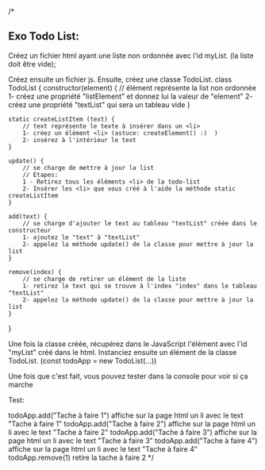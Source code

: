 /* 
## Exo Todo List:

Créez un fichier html ayant une liste non ordonnée avec l'id myList. (la liste doit être vide);
<ul id="myList">
  <!-- le contenu sera rempli avec JavaScript -->
</ul>
Créez ensuite un fichier js.
Ensuite, créez une classe TodoList.
class TodoList {
    constructor(element) {
        // élément représente la list non ordonnée
        1- créez une propriété "listElement" et donnez lui la valeur de "element"
        2- créez une propriété "textList" qui sera un tableau vide
    }

    static createListItem (text) {
        // text représente le texte à insérer dans un <li>
        1- créez un élément <li> (astuce: createElement() :)  )
        2- insérez à l'intérieur le text
    }

    update() {
        // se charge de mettre à jour la list
        // Etapes:
        1 - Retirez tous les éléments <li> de la todo-list
        2- Insérer les <li> que vous créé à l'aide la méthode static createListItem
    }

    add(text) {
        // se charge d'ajouter le text au tableau "textList" créée dans le constructeur
        1- ajoutez le "text" à "textList"
        2- appelez la méthode update() de la classe pour mettre à jour la list
    }

    remove(index) {
        // se charge de retirer un élément de la liste
        1- retirez le text qui se trouve à l'index "index" dans le tableau "textList"
        2- appelez la méthode update() de la classe pour mettre à jour la list
    }

}

Une fois la classe créée, récupérez dans le JavaScript l'élément avec l'id "myList" créé dans le html.
Instanciez ensuite un élément de la classe TodoList. (const todoApp = new TodoList(...))

Une fois que c'est fait, vous pouvez tester dans la console pour voir si ça marche

Test:

todoApp.add("Tache à faire 1") affiche sur la page html un li avec le text "Tache à faire 1"
todoApp.add("Tache à faire 2") affiche sur la page html un li avec le text "Tache à faire 2"
todoApp.add("Tache à faire 3") affiche sur la page html un li avec le text "Tache à faire 3"
todoApp.add("Tache à faire 4") affiche sur la page html un li avec le text "Tache à faire 4"
todoApp.remove(1) retire la tache à faire 2 */